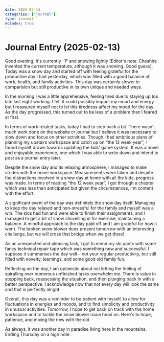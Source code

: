 ```yaml
---
date: 2025-02-13
categories: ["journal"]
type: journal
noindex: true
---
```


# Journal Entry (2025-02-13)

Good evening, it's currently -1° and snowing lightly [Editor's note: Cheshire invented the current temperature, although it was snowing. Good guess]. Today was a snow day and started off with feeling grateful for the productive day I had yesterday, which was filled with a good balance of work, health, and family activities. This day was certainly slower in comparision but still productive in its own unique and needed ways.

In the morning I was a little apprehensive, feeling tired due to staying up too late last night working. I felt it could possibly impact my mood and energy but I reassured myself not to let this tiredness affect my mood for the day. As the day progressed, this turned out to be less of a problem than I feared at first.

In terms of work related tasks, today I had to step back a bit. There wasn’t much work done on the website or journal but I believe it was necessary to slow down and focus on other activities. Though I had ambitious plans of planning my upstairs workspace and catch up on “the 12 week year”, I found myself drawn towards updating the kids' game system. It was a novel and enjoyable experience, one which I was able to write down and intend to post as a journal entry later. 

Despite the snow day and its relaxing atmosphere, I managed to make strides with the home workspace. Measurements were taken and despite the distractions involved in a snow day at home with all the kids, progress was made. In terms of reading “the 12 week year”, I got through a chapter which was less than anticipated but given the circumstances, I'm content with the effort.

A significant event of the day was definitely the snow day itself. Managing to keep the day relaxed and non-stressful for the family and myself was a win. The kids had fun and were able to finish their assignments, and I managed to get a bit of snow shovelling in for exercise, maintaining a balance. A mindful approach to the day paid off and I am grateful for how it went. The broken snow blower does present tomorrow with an interesting challenge, but we will cross that bridge when we get there!

As an unexpected and pleasing task, I got to mend my ski pants with some fancy technical repair tape which was something new and successful. I suppose it summarises the day well – not your regular productivity, but still filled with novelty, learnings, and some good old family fun.

Reflecting on the day, I am optimistic about not letting the feeling of spiralling over numerous unfinished tasks overwhelm me. There is value in stepping back, reassessing the situation, and then plunging back in with a better perspective. I acknowledge now that not every day will look the same and that is perfectly alright. 

Overall, this day was a reminder to be patient with myself, to allow for fluctuations in energies and moods, and to find simplicity and productivity in unusual activities. Tomorrow, I hope to get back on track with the home workspace and to tackle the snow blower issue head on. Here's to hope, patience, and mixing the new with the old.

As always, it was another day in paradise living here in the mountains. Ending Thursday on a high note.